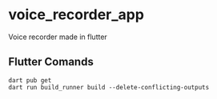 # voice_recorder_app

Voice recorder made in flutter

## Flutter Comands

    dart pub get  
    dart run build_runner build --delete-conflicting-outputs  

